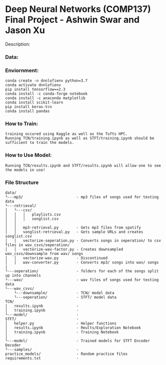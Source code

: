 # Deep Neural Networks (COMP137) Final Project - Ashwin Swar and Jason Xu
Description:

### Data:

### Enviornment:
```
conda create -n dnnlofienv python=3.7
conda activate dnnlofienv
pip install tensorflow==2.3
conda install -c conda-forge notebook
conda install -c anaconda matplotlib
conda install scikit-learn
pip install keras-tcn
conda install pandas
```

### How to Train:
    training occured using Kaggle as well as the Tufts HPC.
    Running TCN/training.ipynb as well as STFT/training.ipynb should be sufficient to train the models.

### How to Use Model:
    Running TCN/results.ipynb and STFT/results.ipynb will allow one to see the models in use!

### File Structure
```
data/
└---mp3/                        - mp3 files of songs used for testing data
└---retrieval/
│   └---csv/
│   │   │   playlists.csv
│   │   │   songlist.csv
│   │
│   │   mp3-retrieval.py        - Gets mp3 files from spotify
│   │   songlist-retrieval.py   - Gets sample URLs and creates songlist.csv
│   │   vectorize-seperation.py - Converts songs in seperation/ to csv files in wav_csvs/seperation/
│   │   vectorize-wav-factor.py - Creates downsampled wav_csvs/downsample from wav/ songs
│   │   vectorize-wav.py        - Discontinued
│   |   wav-converter.py        - Converts mp3/ songs into wav/ songs
|
└---seperation/                 - folders for each of the songs split up into channels
└---wav/                        - wav files of songs used for testing data
└---wav_csvs/
    └---downsample/             - TCN/ model data
    └---seperation/             - STFT/ model data
TCN/
|   results.ipynb               -
│   training.ipynb              -
└---model/                      -
STFT/                           -
│   helper.py                   - Helper functions
│   results.ipynb               - Reults/Exploration Notebook
│   training.ipynb              - Training Notebook
│
└---model/                      - Trained models for STFT Encoder Decoder
└---samples/                    - 
practice_models/                - Random practice files
requirements.txt                -
```